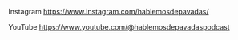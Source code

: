 

Instagram https://www.instagram.com/hablemosdepavadas/


YouTube https://www.youtube.com/@hablemosdepavadaspodcast